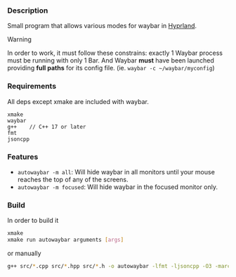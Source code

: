 ### Description
Small program that allows various modes for waybar in [Hyprland](https://github.com/hyprwm/Hyprland). 

> [!Warning]
> In order to work, it must follow these constrains: exactly 1 Waybar process must be running with only 1 Bar. And Waybar **must** have been launched providing **full paths** for its config file. (ie. `waybar -c ~/waybar/myconfig`)

### Requirements
All deps except xmake are included with waybar.
```
xmake
waybar
g++    // C++ 17 or later
fmt     
jsoncpp 
``` 


### Features
- `autowaybar -m all`: Will hide waybar in all monitors until your mouse reaches the top of any of the screens.
- `autowaybar -m focused`: Will hide waybar in the focused monitor only. 

### Build
In order to build it
```bash
xmake
xmake run autowaybar arguments [args]
```
or manually
```bash
g++ src/*.cpp src/*.hpp src/*.h -o autowaybar -lfmt -ljsoncpp -O3 -march=native
``` 
